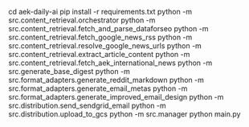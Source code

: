 cd aek-daily-ai
pip install -r requirements.txt
python -m src.content_retrieval.orchestrator
python -m src.content_retrieval.fetch_and_parse_dataforseo
python -m src.content_retrieval.fetch_google_news_rss
python -m src.content_retrieval.resolve_google_news_urls
python -m src.content_retrieval.extract_article_content
python -m src.content_retrieval.fetch_aek_international_news
python -m src.generate_base_digest
python -m src.format_adapters.generate_reddit_markdown
python -m src.format_adapters.generate_email_metas
python -m src.format_adapters.generate_improved_email_design
python -m src.distribution.send_sendgrid_email
python -m src.distribution.upload_to_gcs
python -m src.manager
python main.py